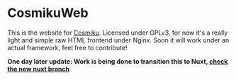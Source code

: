 # CosmikuWeb

This is the website for [Cosmiku](https://cosmiku.net). Licensed under GPLv3, for now it's a really light and simple raw HTML frontend under Nginx. Soon it will work under an actual framework, feel free to contribute!

**One day later update: Work is being done to transition this to Nuxt, [check the new nuxt branch](https://github.com/IvanikuV2/CosmikuWeb/tree/nuxt)**
